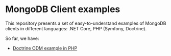 # MongoDB Client examplesThis repository presents a set of easy-to-understand examples of MongoDB clients in different languages: .NET Core, PHP (Symfony, Doctrine).So far, we have:- [Doctrine ODM example in PHP](php-doctrine/README.md)